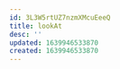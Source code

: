 ```yaml
---
id: 3L3W5rtUZ7nzmXMcuEeeQ
title: lookAt
desc: ''
updated: 1639946533870
created: 1639946533870
---
```


